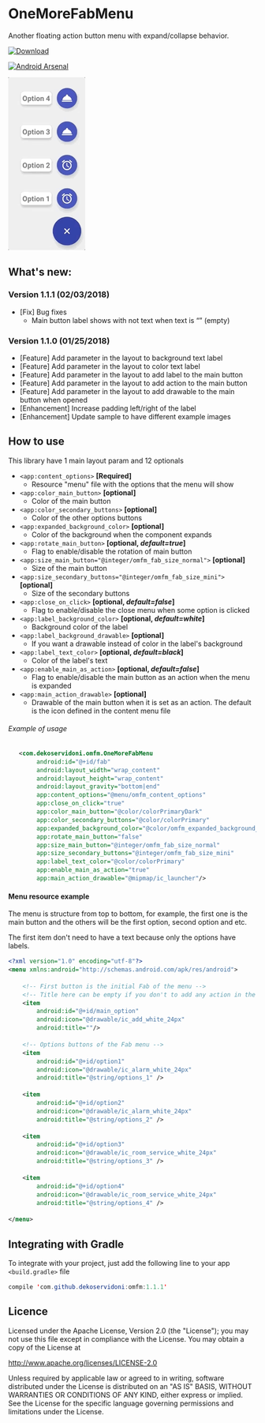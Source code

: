 # OneMoreFabMenu

Another floating action button menu with expand/collapse behavior.

 [ ![Download](https://api.bintray.com/packages/dekoservidoni/AndroidLibs/OMFM/images/download.svg) ](https://bintray.com/dekoservidoni/AndroidLibs/OMFM/_latestVersion)
 
 [![Android Arsenal](https://img.shields.io/badge/Android%20Arsenal-OneMoreFabMenu-brightgreen.svg?style=flat)](https://android-arsenal.com/details/1/6280)

![Example gif](/images/example_v1.0.3.gif) 

## What's new:

### Version 1.1.1 (02/03/2018)
* [Fix] Bug fixes
  * Main button label shows with not text when text is “” (empty)

### Version 1.1.0 (01/25/2018)
* [Feature] Add parameter in the layout to background text label
* [Feature] Add parameter in the layout to color text label
* [Feature] Add parameter in the layout to add label to the main button
* [Feature] Add parameter in the layout to add action to the main button
* [Feature] Add parameter in the layout to add drawable to the main button when opened
* [Enhancement] Increase padding left/right of the label
* [Enhancement] Update sample to have different example images

## How to use

This library have 1 main layout param and 12 optionals

* `<app:content_options>` **[Required]** 
   * Resource "menu" file with the options that the menu will show<br>
* `<app:color_main_button>` **[optional]** 
   * Color of the main button<br>
* `<app:color_secondary_buttons>` **[optional]** 
   * Color of the other options buttons<br>
* `<app:expanded_background_color>` **[optional]** 
   * Color of the background when the component expands<br>
* `<app:rotate_main_button>` **[optional, *default=true*]** 
   * Flag to enable/disable the rotation of main button<br>
* `<app:size_main_button="@integer/omfm_fab_size_normal">` **[optional]** 
   * Size of the main button<br>
* `<app:size_secondary_buttons="@integer/omfm_fab_size_mini">` **[optional]** 
   * Size of the secondary buttons<br>
* `<app:close_on_click>` **[optional, *default=false*]** 
   * Flag to enable/disable the close menu when some option is clicked<br>
* `<app:label_background_color>` **[optional, *default=white*]** 
   * Background color of the label<br>
* `<app:label_background_drawable>` **[optional]** 
   * If you want a drawable instead of color in the label's background<br>
* `<app:label_text_color>` **[optional, *default=black*]** 
   * Color of the label's text<br>
* `<app:enable_main_as_action>` **[optional, *default=false*]** 
   * Flag to enable/disable the main button as an action when the menu is expanded<br>
* `<app:main_action_drawable>` **[optional]** 
   * Drawable of the main button when it is set as an action. The default is the icon defined in the content menu file<br>

###### Example of usage

```xml
   <com.dekoservidoni.omfm.OneMoreFabMenu
        android:id="@+id/fab"
        android:layout_width="wrap_content"
        android:layout_height="wrap_content"
        android:layout_gravity="bottom|end"
        app:content_options="@menu/omfm_content_options"
        app:close_on_click="true"
        app:color_main_button="@color/colorPrimaryDark"
        app:color_secondary_buttons="@color/colorPrimary"
        app:expanded_background_color="@color/omfm_expanded_background_sample"
        app:rotate_main_button="false"
        app:size_main_button="@integer/omfm_fab_size_normal"
        app:size_secondary_buttons="@integer/omfm_fab_size_mini"
        app:label_text_color="@color/colorPrimary"
        app:enable_main_as_action="true"
        app:main_action_drawable="@mipmap/ic_launcher"/>
```

#### Menu resource example

The menu is structure from top to bottom, for example, the first one is the main button
and the others will be the first option, second option and etc.

The first item don't need to have a text because only the options have labels.

```xml
<?xml version="1.0" encoding="utf-8"?>
<menu xmlns:android="http://schemas.android.com/apk/res/android">

    <!-- First button is the initial Fab of the menu -->
    <!-- Title here can be empty if you don't to add any action in the main button -->
    <item
        android:id="@+id/main_option"
        android:icon="@drawable/ic_add_white_24px"
        android:title=""/>

    <!-- Options buttons of the Fab menu -->
    <item
        android:id="@+id/option1"
        android:icon="@drawable/ic_alarm_white_24px"
        android:title="@string/options_1" />

    <item
        android:id="@+id/option2"
        android:icon="@drawable/ic_alarm_white_24px"
        android:title="@string/options_2" />

    <item
        android:id="@+id/option3"
        android:icon="@drawable/ic_room_service_white_24px"
        android:title="@string/options_3" />

    <item
        android:id="@+id/option4"
        android:icon="@drawable/ic_room_service_white_24px"
        android:title="@string/options_4" />

</menu>
```

## Integrating with Gradle

To integrate with your project, just add the following line to your app `<build.gradle>` file

```java
compile 'com.github.dekoservidoni:omfm:1.1.1'
```

## Licence

Licensed under the Apache License, Version 2.0 (the "License"); you may not use this file except in compliance with the License. You may obtain a copy of the License at

http://www.apache.org/licenses/LICENSE-2.0

Unless required by applicable law or agreed to in writing, software distributed under the License is distributed on an "AS IS" BASIS, WITHOUT WARRANTIES OR CONDITIONS OF ANY KIND, either express or implied. See the License for the specific language governing permissions and limitations under the License.
